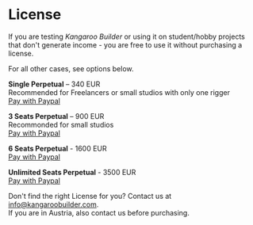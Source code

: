 # License

If you are testing *Kangaroo Builder* or using it on student/hobby projects that don't generate income - you are free
to use it without purchasing a license.

For all other cases, see options below.

**Single Perpetual** – 340 EUR   
Recommended for Freelancers or small studios with only one rigger  
[Pay with Paypal](https://www.paypal.com/ncp/payment/VCTUAAZB694ES)

**3 Seats Perpetual** – 900 EUR  
Recommonded for small studios  
[Pay with Paypal](https://www.paypal.com/ncp/payment/LNY2PB5X9WPEC)

**6 Seats Perpetual** - 1600 EUR  
[Pay with Paypal](https://www.paypal.com/ncp/payment/5ZMX6ZZWNFCKE)

**Unlimited Seats Perpetual** - 3500 EUR  
[Pay with Paypal](https://www.paypal.com/ncp/payment/U9FV5546336KY)

Don't find the right License for you? Contact us at [info@kangaroobuilder.com](info@kangaroobuilder.com).  
If you are in Austria, also contact us before purchasing.

